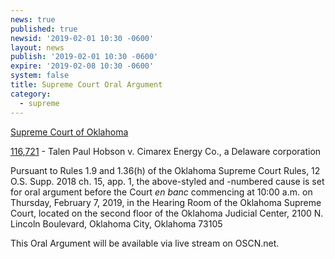 ```yaml
---
news: true
published: true
newsid: '2019-02-01 10:30 -0600'
layout: news
publish: '2019-02-01 10:30 -0600'
expire: '2019-02-08 10:30 -0600'
system: false
title: Supreme Court Oral Argument
category:
  - supreme
---
```

<u>Supreme Court of Oklahoma</u>

[116,721](http://www.oscn.net/dockets/GetCaseInformation.aspx?db=appellate&number=116721) - Talen Paul Hobson v. Cimarex Energy Co., a Delaware corporation

Pursuant to Rules 1.9 and 1.36(h) of the Oklahoma Supreme Court Rules, 12 O.S. Supp. 2018 ch. 15, app. 1, the above-styled and -numbered cause is set for oral argument before the Court <em>en banc</em> commencing at 10:00 a.m. on Thursday, February 7, 2019, in the Hearing Room of the Oklahoma Supreme Court, located on the second floor of the Oklahoma Judicial Center, 2100 N. Lincoln Boulevard, Oklahoma City, Oklahoma 73105

This Oral Argument will be available via live stream on OSCN.net.
